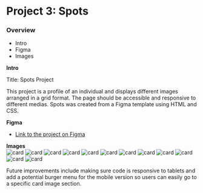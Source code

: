 # Project 3: Spots

### Overview

- Intro
- Figma
- Images

**Intro**

Title: Spots Project

This project is a profile of an individual and displays different images arranged in a grid format. The page should be accessible and responsive to different medias. Spots was created from a Figma template using HTML and CSS.

**Figma**

- [Link to the project on Figma](https://www.figma.com/file/BBNm2bC3lj8QQMHlnqRsga/Sprint-3-Project-%E2%80%94-Spots?type=design&node-id=2%3A60&mode=design&t=afgNFybdorZO6cQo-1)

**Images**  
 ![card](./images/1-photo-by-moritz-feldmann-from-pexels.jpg)
![card](./images/2-photo-by-ceiline-from-pexels.jpg)
![card](./images/3-photo-by-tubanur-dogan-from-pexels.jpg)
![card](./images/3-photo-by-tubanur-dogan-from-pexels.jpg)
![card](./images/4-photo-by-maurice-laschet-from-pexels.jpg)
![card](./images/5-photo-by-van-anh-nguyen-from-pexels.jpg)
![card](./images/6-photo-by-moritz-feldmann-from-pexels.jpg)
![card](./images/avatar.jpg)
![card](./images/like.svg)
![card](./images/logo.svg)
![card](./images/pencil.svg)
![card](./images/plus.svg)

Future improvements include making sure code is responsive to tablets and add a potential burger menu for the mobile version so users can easily go to a specific card image section.
